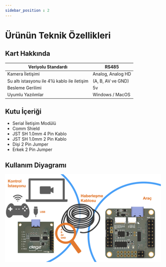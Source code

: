 ```yaml
---
sidebar_position : 2
---
```


# Ürünün Teknik Özellikleri

## Kart Hakkında

| Veriyolu Standardı                             | RS485             |
|------------------------------------------------|-------------------|
| Kamera İletişimi                               | Analog, Analog HD |
| Su altı istasyonu ile 4’lü kablo ile iletişim  | (A, B, AV ve GND) |
| Besleme Gerilimi                               | 5v                |
| Uyumlu Yazılımlar                              | Windows / MacOS   |

## Kutu İçeriği

- Serial İletişim Modülü
- Comm Shield
- JST SH 1.0mm 4 Pin Kablo
- JST SH 1.0mm 2 Pin Kablo
- Dişi 2 Pin Jumper
- Erkek 2 Pin Jumper

## Kullanım Diyagramı

![Kullanım Diagramı](./image/Sublink-L-Diagram-Datasheet.jpeg)